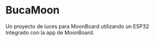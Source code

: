 # BucaMoon
Un proyecto de luces para MoonBoard utilizando un ESP32 <br>
Integrado con la app de MoonBoard.
